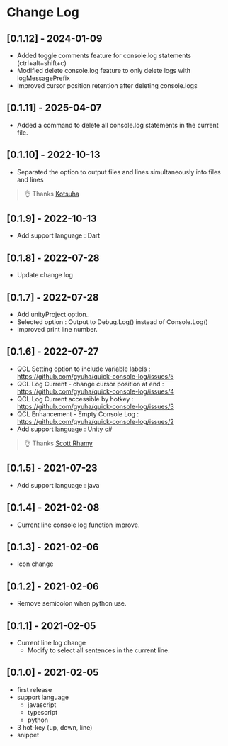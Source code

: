 # Change Log

## [0.1.12] - 2024-01-09
 - Added toggle comments feature for console.log statements (ctrl+alt+shift+c)
 - Modified delete console.log feature to only delete logs with logMessagePrefix
 - Improved cursor position retention after deleting console.logs

## [0.1.11] - 2025-04-07
 - Added a command to delete all console.log statements in the current file.

## [0.1.10] - 2022-10-13
 - Separated the option to output files and lines simultaneously into files and lines
 > 👌 Thanks [Kotsuha](https://github.com/Kotsuha)

## [0.1.9] - 2022-10-13
 - Add support language : Dart

## [0.1.8] - 2022-07-28
 - Update change log

## [0.1.7] - 2022-07-28
 - Add unityProject option..
  - Selected option : Output to Debug.Log() instead of Console.Log()
 - Improved print line number.

## [0.1.6] - 2022-07-27
 - QCL Setting option to include variable labels : https://github.com/gyuha/quick-console-log/issues/5
 - QCL Log Current - change cursor position at end : https://github.com/gyuha/quick-console-log/issues/4
 - QCL Log Current accessible by hotkey : https://github.com/gyuha/quick-console-log/issues/3
 - QCL Enhancement - Empty Console Log : https://github.com/gyuha/quick-console-log/issues/2
 - Add support language : Unity c#
 
> 👌 Thanks [Scott Rhamy](https://github.com/cycle4passion)

## [0.1.5] - 2021-07-23
 - Add support language : java

## [0.1.4] - 2021-02-08
 - Current line console log function improve.


## [0.1.3] - 2021-02-06
 - Icon change


## [0.1.2] - 2021-02-06
- Remove semicolon when python use.


## [0.1.1] - 2021-02-05
- Current line log change
  - Modify to select all sentences in the current line.


## [0.1.0] - 2021-02-05
- first release
- support language
  - javascript
  - typescript
  - python
- 3 hot-key (up, down, line)
- snippet
